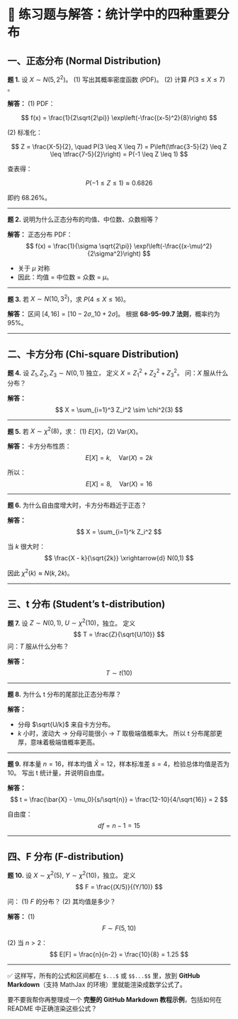 
# 📘 练习题与解答：统计学中的四种重要分布



## **一、正态分布 (Normal Distribution)**

**题 1.**
设 $X \sim N(5, 2^2)$。
(1) 写出其概率密度函数 (PDF)。
(2) 计算 $P(3 \leq X \leq 7)$ 。

**解答：**
(1) PDF：

$$
f(x) = \frac{1}{2\sqrt{2\pi}} \exp\left(-\frac{(x-5)^2}{8}\right)
$$

(2) 标准化：

$$
Z = \frac{X-5}{2}, \quad P(3 \leq X \leq 7) = P\left(\tfrac{3-5}{2} \leq Z \leq \tfrac{7-5}{2}\right) = P(-1 \leq Z \leq 1)
$$

查表得：

$$
P(-1 \leq Z \leq 1) \approx 0.6826
$$

即约 68.26%。

---

**题 2.**
说明为什么正态分布的均值、中位数、众数相等？

**解答：**
正态分布 PDF：
$$
f(x) = \frac{1}{\sigma \sqrt{2\pi}} \exp!\left(-\frac{(x-\mu)^2}{2\sigma^2}\right)
$$

* 关于 $\mu$ 对称
* 因此：均值 = 中位数 = 众数 = $\mu$。

---

**题 3.**
若 $X \sim N(10, 3^2)$，求 $P(4 \leq X \leq 16)$。

**解答：**
区间 $[4, 16] = [10-2\sigma, , 10+2\sigma]$。
根据 **68-95-99.7 法则**，概率约为 95%。

---

## **二、卡方分布 (Chi-square Distribution)**

**题 4.**
设 $Z_1, Z_2, Z_3 \sim N(0,1)$ 独立，
定义 $X = Z_1^2 + Z_2^2 + Z_3^2$。
问：$X$ 服从什么分布？

**解答：**
$$
X = \sum_{i=1}^3 Z_i^2 \sim \chi^2(3)
$$

---

**题 5.**
若 $X \sim \chi^2(8)$，求：
(1) $E[X]$，(2) $\mathrm{Var}(X)$。

**解答：**
卡方分布性质：
$$
E[X] = k, \quad \mathrm{Var}(X) = 2k
$$

所以：
$$
E[X] = 8, \quad \mathrm{Var}(X) = 16
$$

---

**题 6.**
为什么自由度增大时，卡方分布趋近于正态？

**解答：**
$$
X = \sum_{i=1}^k Z_i^2
$$

当 $k$ 很大时：
$$
\frac{X - k}{\sqrt{2k}} \xrightarrow{d} N(0,1)
$$

因此 $\chi^2(k) \approx N(k, 2k)$。

---

## **三、t 分布 (Student’s t-distribution)**

**题 7.**
设 $Z \sim N(0,1), \ U \sim \chi^2(10)$，独立。
定义
$$
T = \frac{Z}{\sqrt{U/10}}
$$
问：$T$ 服从什么分布？

**解答：**
$$
T \sim t(10)
$$

---

**题 8.**
为什么 t 分布的尾部比正态分布厚？

**解答：**

* 分母 $\sqrt{U/k}$ 来自卡方分布。
* $k$ 小时，波动大 → 分母可能很小 → $T$ 取极端值概率大。
  所以 t 分布尾部更厚，意味着极端值概率更高。

---

**题 9.**
样本量 $n=16$，样本均值 $\bar{X}=12$，样本标准差 $s=4$，检验总体均值是否为 10。
写出 t 统计量，并说明自由度。

**解答：**
$$
t = \frac{\bar{X} - \mu_0}{s/\sqrt{n}} = \frac{12-10}{4/\sqrt{16}} = 2
$$

自由度：
$$
df = n-1 = 15
$$

---

## **四、F 分布 (F-distribution)**

**题 10.**
设 $X \sim \chi^2(5), \ Y \sim \chi^2(10)$，独立。
定义
$$
F = \frac{(X/5)}{(Y/10)}
$$

问：
(1) $F$ 的分布？
(2) 其均值是多少？

**解答：**
(1)
$$
F \sim F(5,10)
$$

(2) 当 $n>2$：
$$
E[F] = \frac{n}{n-2} = \frac{10}{8} = 1.25
$$

---

✅ 这样写，所有的公式和区间都在 `$...$` 或 `$$...$$` 里，放到 **GitHub Markdown**（支持 MathJax 的环境）里就能渲染成数学公式了。

要不要我帮你再整理成一个 **完整的 GitHub Markdown 教程示例**，包括如何在 README 中正确渲染这些公式？
